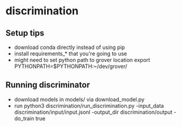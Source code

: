 # discrimination

## Setup tips

- download conda directly instead of using pip
- install requirements_* that you're going to use
- might need to set python path to grover location export PYTHONPATH=$PYTHONPATH:~/dev/grover/

## Running discriminator

- download models in models/ via download_model.py
- run python3 discrimination/run_discrimination.py -input_data discrimination/input/input.jsonl -output_dir discrimination/output -do_train true
